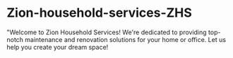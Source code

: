 # Zion-household-services-ZHS
"Welcome to Zion Household Services! We're dedicated to providing top-notch maintenance and renovation solutions for your home or office. Let us help you create your dream space!
